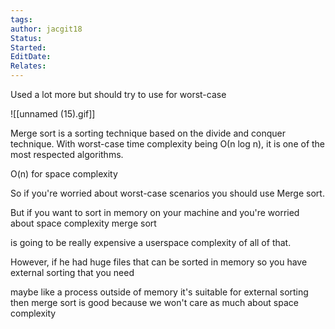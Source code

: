 ```yaml
---
tags: 
author: jacgit18
Status: 
Started: 
EditDate: 
Relates:
---
```

Used a lot more but should try to use for worst-case

![[unnamed (15).gif]]

Merge sort is a sorting technique based on the divide and conquer technique. With worst-case time complexity being Ο(n log n), it is one of the most respected algorithms.  
  
O(n) for space complexity  
  
So if you're worried about worst-case scenarios you should use Merge sort.  
  
But if you want to sort in memory on your machine and you're worried about space complexity merge sort  
  
is going to be really expensive a userspace complexity of all of that.  
  
However, if he had huge files that can be sorted in memory so you have external sorting that you need  
  
maybe like a process outside of memory it's suitable for external sorting then merge sort is good because we won't care as much about space complexity